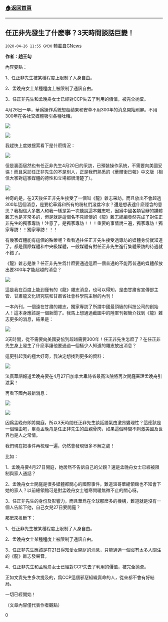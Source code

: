 ###  [:house:返回首頁](https://github.com/ourhimalayas/txt)
---

## 任正非先發生了什麽事？3天時間談話巨變！
`2020-04-26 11:55 GM30` [轉載自GNews](https://gnews.org/zh-hant/185532/)

**作者：趙王勾**

內容要點：

1、任正非先生被某種程度上限制了人身自由。

2、孟晚舟女士某種程度上被限制了通訊自由。

3、任正非先生和孟晚舟女士已經對CCP失去了利用的價值，被完全抛棄。

4月26日一早，華爲操作系統想超蘋果和安卓不用300年的消息開始刷屏。不用300年在各社交媒體吸引各種吐糟。

![](https://s3.amazonaws.com/gnews-media-offload/wp-content/uploads/2020/04/26112806/1-238.jpg)

![](https://s3.amazonaws.com/gnews-media-offload/wp-content/uploads/2020/04/26113008/2-98.png)

我趕快上度娘搜索看下是什麽情況：

![](https://s3.amazonaws.com/gnews-media-offload/wp-content/uploads/2020/04/26113104/3-80.png)

但是裏面居然也有任正非先生4月20日的采訪，已預裝操作系統，不需要向美國妥協！而且采訪任正非先生的不是別人，正是我們熟悉的《華爾街日報》中文版（相信大家對這家媒體的德性和立場都很清楚了）。

![](https://s3.amazonaws.com/gnews-media-offload/wp-content/uploads/2020/04/26113435/5-42.png)

神奇的是，在3天後任正非先生接受了一個叫《龍》雜志采訪，而且放出不會超過300年這個消息，是要給華爲和所有的粉紅們潑盆冷水？還是想表達什麽隱含的意思？我相信大多數人和我一樣是第一次聽說這本雜志吧，因爲中國各類官辦的媒體雜志也是非常多的，但是就是這個名不見經傳的《龍》雜志總編竟然完成了對任正非先生的獨家專訪！注意了，是獨家專訪！！！重要的事情說三遍，獨家專訪！獨家專訪！！獨家專訪！！！

有幾家媒體能有這個的殊榮呢？看看過往任正非先生接受過專訪的媒體身份就知道了。都是國際媒體和中央級媒體，一般媒體有對任正非先生進行集體采訪的待遇就不錯了。

《龍》雜志是誰？任正非先生爲什麽要通過這麽一個普通的不能再普通的媒體卻放出要300年才能超越的消息？

![](https://s3.amazonaws.com/gnews-media-offload/wp-content/uploads/2020/04/26113717/6-31.png)

這是我在百度上能到僅有的《龍》雜志消息，也可以得知，是由甘肅省宣傳部主管、甘肅龍文化研究院和甘肅省社會科學院主辦的內刊！

一本內刊，一個遠在甘肅的雜志，獨家專訪了所謂中國最頂級的科技公司的創始人！這本身應該是一個新聞了。我馬上想通過截圖中的陸軍刊報簡介找到《龍》雜志更多的消息，結果是：

![](https://s3.amazonaws.com/gnews-media-offload/wp-content/uploads/2020/04/26113847/7-26.png)

3天時間，從不需要向美國妥協到超越需要300年！任正非先生怎麽了？在任正非先生身上發生了什麽事讓他要通過一個極少人知道的雜志放出消息？

這更引起我的極大好奇，我決定想找到更多的資料：

![](https://s3.amazonaws.com/gnews-media-offload/wp-content/uploads/2020/04/26114021/8-16.png)

法廣華語報道孟晚舟要在4月27日加拿大卑詩省最高法院將再次開庭審理孟晚舟引渡案！

再看下國內最新消息：

![](https://s3.amazonaws.com/gnews-media-offload/wp-content/uploads/2020/04/26114123/9-12.png)

![](https://s3.amazonaws.com/gnews-media-offload/wp-content/uploads/2020/04/26114220/10-6.png)

因爲孟晚舟即將開庭，所以3天時間任正非先生談話語氣由激昂變理性？這應該是一個理由吧，畢竟孟晚舟是任正非先生的血親骨肉，如果這個時間不刺激美國及世界也是人之常情。

我們現在把事件再梳理一遍，仍然會發現很多不解之處！

比如：

1、孟晚舟要4月27日開庭，她居然不告訴自己的父親？還是孟晚舟女士已經被限制與家人通話？

2、孟晚舟女士開庭是很多媒體都關心的國際事件，難道溫哥華總領館也不知會下她的家人？以前總領館可是對孟晚舟女士噓寒問暖無微不止的關心呀。

3、任正非先生的身份及影響力，而且華爲在全球那麽多的機構，難道就是沒有一個人告訴下他，自己女兒27日要開庭？

那麽來推斷下：

1、任正非先生被某種程度上限制了人身自由。

2、孟晚舟女士某種程度上被限制了通訊自由。

3、任正非先生應該是在21日得知愛女開庭的消息，只能通過一個沒有太多人關注的《龍》雜志發聲音。

4、任正非先生和孟晚舟女士已經對CCP失去了利用的價值，被完全抛棄。

正如文貴先生多次提及的，爲CCP這個邪惡組織賣命的人，從來都不會有好結局。

一切已經開始！

（文章內容僅代表作者觀點）

0
